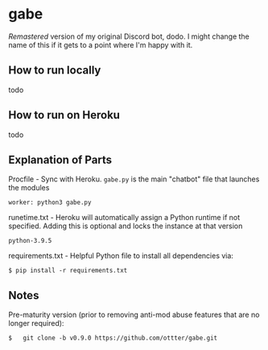# gabe

*Remastered* version of my original Discord bot, dodo. I might change the name of this if it gets to a point where I'm happy with it.


## How to run locally

todo

## How to run on Heroku

todo

## Explanation of Parts
Procfile - Sync with Heroku. `gabe.py` is the main "chatbot" file that launches the modules
    
    worker: python3 gabe.py

runetime.txt - Heroku will automatically assign a Python runtime if not specified. Adding this is optional and locks the instance at that version

    python-3.9.5

requirements.txt - Helpful Python file to install all dependencies via:

    $ pip install -r requirements.txt

## Notes

Pre-maturity version (prior to removing anti-mod abuse features that are no longer required):

    $   git clone -b v0.9.0 https://github.com/ottter/gabe.git
